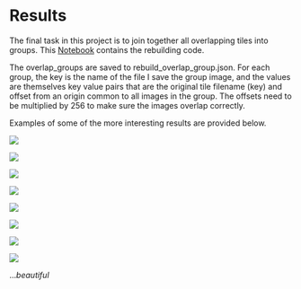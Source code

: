 # Results

The final task in this project is to join together all overlapping tiles into groups.
This [Notebook](notebooks/rebuild_overlap_groups.ipynb) contains the rebuilding code.

The overlap_groups are saved to rebuild_overlap_group.json.
For each group, the key is the name of the file I save the group image, and the values are themselves key value pairs that are the original tile filename (key) and offset from an origin common to all images in the group.
The offsets need to be multiplied by 256 to make sure the images overlap correctly.

Examples of some of the more interesting results are provided below.

![](notebooks/figures/results/overlap_109_13_19_0067a8e04.jpg)

![](notebooks/figures/results/overlap_116_21_28_02d772058.jpg)

![](notebooks/figures/results/overlap_198_34_30_02748d80d.jpg)

![](notebooks/figures/results/overlap_204_17_27_002943412.jpg)

![](notebooks/figures/results/overlap_254_29_31_0005d01c8.jpg)

![](notebooks/figures/results/overlap_291_35_29_005faf88a.jpg)

![](notebooks/figures/results/overlap_945_49_83_003d43308.jpg)

![](notebooks/figures/results/overlap_1426_70_123_0027854cc.jpg)

..._beautiful_